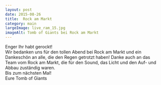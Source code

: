 ```yaml
---
layout: post
date: 2015-08-26
title:  Rock am Markt
category: main
largeImage: live_ram_15.jpg
imageAlt: Tomb of Giants bei Rock am Markt
---
```


Enger Ihr habt gerockt!<br>
Wir bedanken uns für den tollen Abend bei Rock am Markt und ein Dankeschön an alle, die den Regen getrotzt haben!
Danke auch an das Team vom Rock am Markt, die für den Sound, das Licht und den Auf- und Abbau zuständig waren.<br>
Bis zum nächsten Mal!<br>
Eure Tomb of Giants